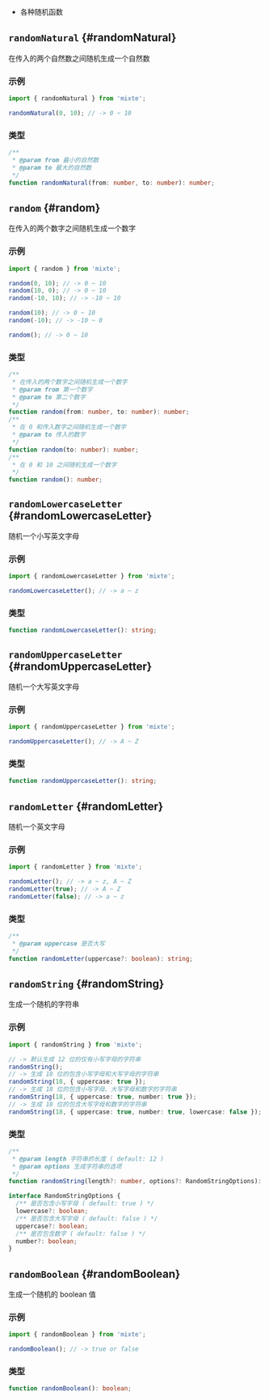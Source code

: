 - 各种随机函数

## `randomNatural` {#randomNatural}

在传入的两个自然数之间随机生成一个自然数

### 示例

```ts
import { randomNatural } from 'mixte';

randomNatural(0, 10); // -> 0 ~ 10
```

### 类型

```ts
/**
 * @param from 最小的自然数
 * @param to 最大的自然数
 */
function randomNatural(from: number, to: number): number;
```

## `random` {#random}

在传入的两个数字之间随机生成一个数字

### 示例

```ts
import { random } from 'mixte';

random(0, 10); // -> 0 ~ 10
random(10, 0); // -> 0 ~ 10
random(-10, 10); // -> -10 ~ 10

random(10); // -> 0 ~ 10
random(-10); // -> -10 ~ 0

random(); // -> 0 ~ 10
```

### 类型

```ts
/**
 * 在传入的两个数字之间随机生成一个数字
 * @param from 第一个数字
 * @param to 第二个数字
 */
function random(from: number, to: number): number;
/**
 * 在 0 和传入数字之间随机生成一个数字
 * @param to 传入的数字
 */
function random(to: number): number;
/**
 * 在 0 和 10 之间随机生成一个数字
 */
function random(): number;
```

## `randomLowercaseLetter` {#randomLowercaseLetter}

随机一个小写英文字母

### 示例

```ts
import { randomLowercaseLetter } from 'mixte';

randomLowercaseLetter(); // -> a ~ z
```

### 类型

```ts
function randomLowercaseLetter(): string;
```

## `randomUppercaseLetter` {#randomUppercaseLetter}

随机一个大写英文字母

### 示例

```ts
import { randomUppercaseLetter } from 'mixte';

randomUppercaseLetter(); // -> A ~ Z
```

### 类型

```ts
function randomUppercaseLetter(): string;
```

## `randomLetter` {#randomLetter}

随机一个英文字母

### 示例

```ts
import { randomLetter } from 'mixte';

randomLetter(); // -> a ~ z, A ~ Z
randomLetter(true); // -> A ~ Z
randomLetter(false); // -> a ~ z
```

### 类型

```ts
/**
 * @param uppercase 是否大写
 */
function randomLetter(uppercase?: boolean): string;
```

## `randomString` {#randomString}

生成一个随机的字符串

### 示例

```ts
import { randomString } from 'mixte';

// -> 默认生成 12 位的仅有小写字母的字符串
randomString();
// -> 生成 18 位的包含小写字母和大写字母的字符串
randomString(18, { uppercase: true });
// -> 生成 18 位的包含小写字母、大写字母和数字的字符串
randomString(18, { uppercase: true, number: true });
// -> 生成 18 位的包含大写字母和数字的字符串
randomString(18, { uppercase: true, number: true, lowercase: false });
```

### 类型

```ts
/**
 * @param length 字符串的长度 ( default: 12 )
 * @param options 生成字符串的选项
 */
function randomString(length?: number, options?: RandomStringOptions): string;

interface RandomStringOptions {
  /** 是否包含小写字母 ( default: true ) */
  lowercase?: boolean;
  /** 是否包含大写字母 ( default: false ) */
  uppercase?: boolean;
  /** 是否包含数字 ( default: false ) */
  number?: boolean;
}
```

## `randomBoolean` {#randomBoolean}

生成一个随机的 boolean 值

### 示例

```ts
import { randomBoolean } from 'mixte';

randomBoolean(); // -> true or false
```

### 类型

```ts
function randomBoolean(): boolean;
```
